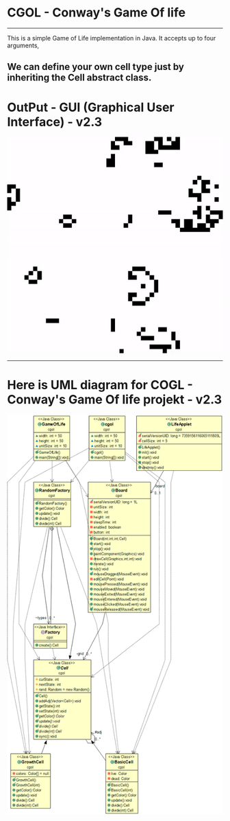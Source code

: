 # CGOL - Conway's Game Of life
----------------------------------------------------------------------
This is a simple Game of Life implementation in Java. It accepts up to
four arguments,

We can define your own cell type just by inheriting the Cell abstract
class.
----------------------------------------------------------------------
# OutPut - GUI (Graphical User Interface) - v2.3
![alt text](https://github.com/vamsee9/CGOL/blob/master/COGL.gif)

----------------------------------------------------------------------
# Here is UML diagram for COGL - Conway's Game Of life projekt - v2.3

![alt text](https://github.com/vamsee9/CGOL/blob/master/CGL.png)

